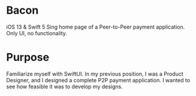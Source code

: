 # Bacon
iOS 13 & Swift 5
Sing home page of a Peer-to-Peer payment application. Only UI, no functionality. 

# Purpose
Familiarize myself with SwiftUI. In my previous position, I was a Product Designer, and I designed a complete P2P payment application. I wanted to see how feasible it was to develop my designs.

